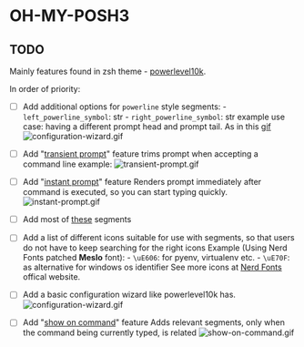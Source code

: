 # OH-MY-POSH3

<link rel="stylesheet" href="https://cdnjs.cloudflare.com/ajax/libs/font-awesome/4.7.0/css/font-awesome.min.css">
<link rel="stylesheet" href="https://raw.githubusercontent.com/ryanoasis/nerd-fonts/master/css/nerd-fonts-generated.css">
<!--Add `Font Awesome` and `Nerd Fonts` icons with <i> tag-->

## TODO

Mainly features found in zsh theme - [powerlevel10k](https://github.com/romkatv/powerlevel10k).

In order of priority:

- [ ] Add additional options for `powerline` style segments:
		- `left_powerline_symbol`: str
		- `right_powerline_symbol`: str
		example use case: having a different prompt head and prompt tail.
		As in this [gif](https://raw.githubusercontent.com/romkatv/powerlevel10k-media/master/configuration-wizard.gif)
		![configuration-wizard.gif](https://raw.githubusercontent.com/romkatv/powerlevel10k-media/master/configuration-wizard.gif)

- [ ] Add "[transient prompt](https://github.com/romkatv/powerlevel10k#transient-prompt)" feature
		trims prompt when accepting a command line
		example:
		![transient-prompt.gif](https://raw.githubusercontent.com/romkatv/powerlevel10k-media/master/transient-prompt.gif)

- [ ] Add "[instant prompt](https://github.com/romkatv/powerlevel10k#instant-prompt)" feature
		Renders prompt immediately after command is executed, so you can start typing quickly.
		![instant-prompt.gif](https://raw.githubusercontent.com/romkatv/powerlevel10k-media/master/instant-prompt.gif)

- [ ] Add most of [these](https://github.com/romkatv/powerlevel10k#batteries-included) segments

- [ ] Add a list of different icons suitable for use with segments,
		so that users do not have to keep searching for the right icons
		Example (Using Nerd Fonts patched **Meslo** font):
		- `\uE606`: <i class="nf nf-dev-python"></i> for pyenv, virtualenv etc.
		- `\uE70F`: <i class="nf nf-dev-windows"></i> as alternative for windows os identifier
		See more icons at [Nerd Fonts](https://www.nerdfonts.com/cheat-sheet) offical website.

- [ ] Add a basic configuration wizard like powerlevel10k has.
  ![configuration-wizard.gif](https://raw.githubusercontent.com/romkatv/powerlevel10k-media/master/configuration-wizard.gif)

- [ ] Add "[show on command](https://github.com/romkatv/powerlevel10k#show-on-command)" feature
		Adds relevant segments, only when the command being currently typed, is related
		![show-on-command.gif](https://raw.githubusercontent.com/romkatv/powerlevel10k-media/master/show-on-command.gif)
